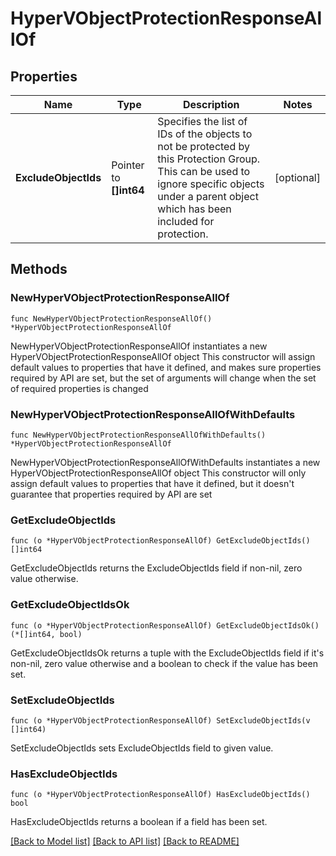 # HyperVObjectProtectionResponseAllOf

## Properties

Name | Type | Description | Notes
------------ | ------------- | ------------- | -------------
**ExcludeObjectIds** | Pointer to **[]int64** | Specifies the list of IDs of the objects to not be protected by this Protection Group. This can be used to ignore specific objects under a parent object which has been included for protection. | [optional] 

## Methods

### NewHyperVObjectProtectionResponseAllOf

`func NewHyperVObjectProtectionResponseAllOf() *HyperVObjectProtectionResponseAllOf`

NewHyperVObjectProtectionResponseAllOf instantiates a new HyperVObjectProtectionResponseAllOf object
This constructor will assign default values to properties that have it defined,
and makes sure properties required by API are set, but the set of arguments
will change when the set of required properties is changed

### NewHyperVObjectProtectionResponseAllOfWithDefaults

`func NewHyperVObjectProtectionResponseAllOfWithDefaults() *HyperVObjectProtectionResponseAllOf`

NewHyperVObjectProtectionResponseAllOfWithDefaults instantiates a new HyperVObjectProtectionResponseAllOf object
This constructor will only assign default values to properties that have it defined,
but it doesn't guarantee that properties required by API are set

### GetExcludeObjectIds

`func (o *HyperVObjectProtectionResponseAllOf) GetExcludeObjectIds() []int64`

GetExcludeObjectIds returns the ExcludeObjectIds field if non-nil, zero value otherwise.

### GetExcludeObjectIdsOk

`func (o *HyperVObjectProtectionResponseAllOf) GetExcludeObjectIdsOk() (*[]int64, bool)`

GetExcludeObjectIdsOk returns a tuple with the ExcludeObjectIds field if it's non-nil, zero value otherwise
and a boolean to check if the value has been set.

### SetExcludeObjectIds

`func (o *HyperVObjectProtectionResponseAllOf) SetExcludeObjectIds(v []int64)`

SetExcludeObjectIds sets ExcludeObjectIds field to given value.

### HasExcludeObjectIds

`func (o *HyperVObjectProtectionResponseAllOf) HasExcludeObjectIds() bool`

HasExcludeObjectIds returns a boolean if a field has been set.


[[Back to Model list]](../README.md#documentation-for-models) [[Back to API list]](../README.md#documentation-for-api-endpoints) [[Back to README]](../README.md)


